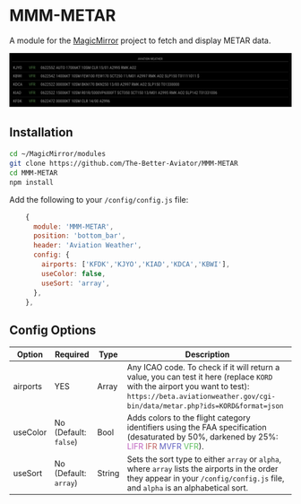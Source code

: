 # MMM-METAR

A module for the [MagicMirror](https://github.com/MichMich/MagicMirror) project to fetch and display METAR data.

![Example Image](./example.png)

## Installation

```bash
cd ~/MagicMirror/modules
git clone https://github.com/The-Better-Aviator/MMM-METAR
cd MMM-METAR
npm install
```

Add the following to your `/config/config.js` file:

```js
    {
      module: 'MMM-METAR',
      position: 'bottom_bar',
      header: 'Aviation Weather',
      config: {
        airports: ['KFDK','KJYO','KIAD','KDCA','KBWI'],
        useColor: false,
        useSort: 'array',
      },
    },
```

## Config Options

| Option   | Required              | Type   | Description                                                                                                                                                                                                                                                                      |
| -------- | --------------------- | ------ | -------------------------------------------------------------------------------------------------------------------------------------------------------------------------------------------------------------------------------------------------------------------------------- |
| airports | YES                   | Array  | Any ICAO code. To check if it will return a value, you can test it here (replace `KORD` with the airport you want to test): `https://beta.aviationweather.gov/cgi-bin/data/metar.php?ids=KORD&format=json`                                                                       |
| useColor | No (Default: `false`) | Bool   | Adds colors to the flight category identifiers using the FAA specification (desaturated by 50%, darkened by 25%: <span style="color:#bf60bf">LIFR</span> <span style="color:#bf6060">IFR</span> <span style="color:#6060bf">MVFR</span> <span style="color:#60bf60">VFR</span>). |
| useSort  | No (Default: `array`) | String | Sets the sort type to either `array` or `alpha`, where `array` lists the airports in the order they appear in your `/config/config.js` file, and `alpha` is an alphabetical sort.                                                                                                |
